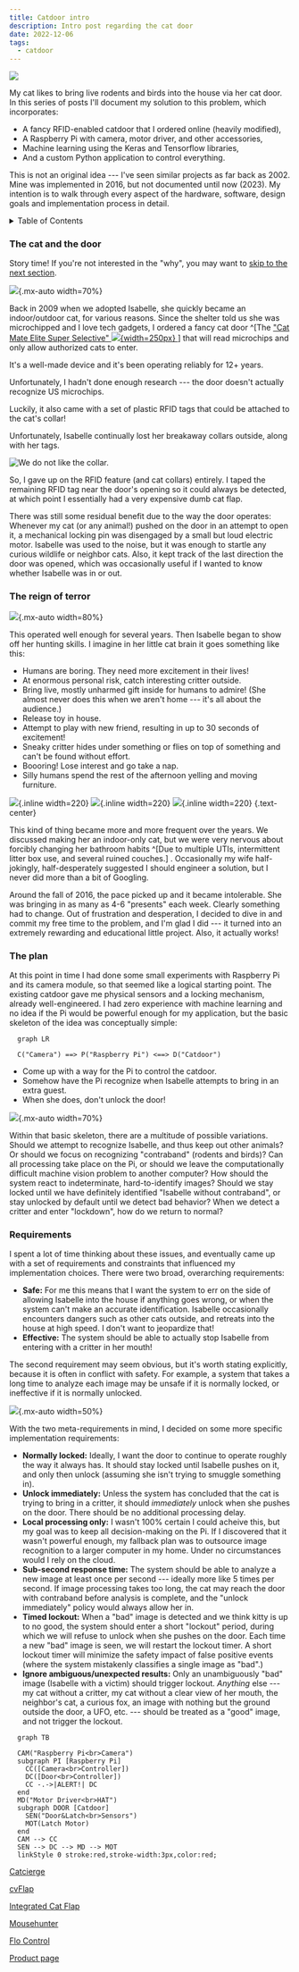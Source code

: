```yaml
---
title: Catdoor intro
description: Intro post regarding the cat door
date: 2022-12-06
tags:
  - catdoor
---
```


![](/static/img/isa_hide1.jpg)

My cat likes to bring live rodents and birds into the house via her cat door.  In this series of posts I'll document my solution to this problem, which incorporates:

  - A fancy RFID-enabled catdoor that I ordered online (heavily modified),
  - A Raspberry Pi with camera, motor driver, and other accessories,
  - Machine learning using the Keras and Tensorflow libraries,
  - And a custom Python application to control everything.

This is not an original idea --- I've seen similar projects as far back as 2002.
Mine was implemented in 2016, but not documented until now (2023).  My intention
is to walk through every aspect of the hardware, software, design goals and
implementation process in detail.

<details>

  <summary>Table of Contents</summary>

  [[TOC]]

</details>

### The cat and the door

Story time!  If you're not interested in the "why", you may want to
[skip to the next section](#the-plan).

![](/static/img/isa_hunt1.jpg){.mx-auto width=70%}

Back in 2009 when we adopted Isabelle, she quickly became an indoor/outdoor cat,
for various reasons.
Since the shelter told us she was
microchipped and I love tech gadgets, I
ordered a fancy cat door
^[The ["Cat Mate Elite Super Selective" ![](/static/img/catdoor-product-front.webp){width=250px} ](https://closerpets.com/collections/cat-flaps/products/elite-microchip-flap-timer-control)]
that will read microchips and only allow authorized cats
to enter.

It's a well-made device and it's been operating reliably for 12+ years.

Unfortunately, I hadn't done enough research --- the door doesn't actually
recognize US microchips.

Luckily, it also came with a set of plastic RFID tags
that could be attached to the cat's collar!

Unfortunately, Isabelle 
continually lost her breakaway collars outside, along with her tags.

![We do not like the collar.](/static/img/isa_collar3.jpg)

So, I gave up on the RFID feature (and cat collars) entirely.  I taped the remaining RFID tag near
the door's opening so it could always be detected, at which point I essentially had
a very expensive dumb cat flap.

There was still some
residual benefit due to the way the door operates:  Whenever my cat (or any
animal!) pushed on the door in an attempt to open it, a mechanical locking pin
was disengaged by a small but loud electric motor.  Isabelle was used to the noise,
but it was enough to startle any curious wildlife or neighbor cats.
Also, it kept track of the last direction the door was
opened, which was occasionally useful if I wanted to know whether Isabelle was in or
out.

### The reign of terror

![](/static/img/isa_hunt2.jpg){.mx-auto width=80%}

This operated well enough for several years.  Then Isabelle began to show off her
hunting skills. I imagine in her little cat brain it goes something like this:

* Humans are boring.  They need more excitement in their lives!
* At enormous personal risk, catch interesting critter outside.
* Bring live, mostly unharmed gift inside for humans to admire! (She almost never does this when we aren't home --- it's all about the audience.)
* Release toy in house.
* Attempt to play with new friend, resulting in up to 30 seconds of excitement!
* Sneaky critter hides under something or flies on top of something and can't be found without effort.
* Boooring! Lose interest and go take a nap.
* Silly humans spend the rest of the afternoon yelling and moving furniture.

![](/static/img/chipmunk2.jpg){.inline width=220}
![](/static/img/gecko1.jpg){.inline width=220}
![](/static/img/mouse1.jpg){.inline width=220}
{.text-center}

This kind of thing became more and more frequent over the years. We discussed making
her an indoor-only cat, but we were very nervous about forcibly changing her bathroom
habits ^[Due to multiple UTIs, intermittent litter box use, and several ruined couches.]
. Occasionally my wife half-jokingly, half-desperately suggested I should
engineer a solution, but I never did more than a bit of Googling.

Around the fall of 2016, the pace picked up and it became intolerable.  She was
bringing in as many as 4-6 "presents" each week. Clearly something had to change.
Out of frustration and desperation, I decided to dive in and commit my free time
to the problem, and I'm glad I did --- it turned into an extremely rewarding and
educational little project.  Also, it actually works!

### The plan

At this point in time I had done some small experiments with Raspberry Pi and its
camera module, so that seemed like a logical starting point.  The existing
catdoor gave me physical sensors and a locking mechanism, already well-engineered.
I had zero experience with machine learning and no idea if the Pi would be powerful
enough for my application, but the basic skeleton of the idea was conceptually
simple:

```mermaid
  graph LR

  C("Camera") ==> P("Raspberry Pi") <==> D("Catdoor")
```

* Come up with a way for the Pi to control the catdoor.
* Somehow have the Pi recognize when Isabelle attempts to bring in an extra guest.
* When she does, don't unlock the door!

![](/static/img/isa_face5.jpg){.mx-auto width=70%}

Within that basic skeleton, there are a multitude of possible variations.
Should we attempt to recognize Isabelle, and thus keep out other animals?
Or should we focus on recognizing "contraband" (rodents and birds)?
Can all processing take place on the Pi, or should we leave the computationally
difficult machine vision problem to another computer?  How should the system react
to indeterminate, hard-to-identify images?  Should we stay locked until we have
definitely identified "Isabelle without contraband", or stay unlocked by default
until we detect bad behavior?  When we detect a critter and enter "lockdown", how
do we return to normal?

### Requirements

I spent a lot of time thinking about these issues, and eventually came up with
a set of requirements and constraints that influenced my implementation choices.
There were two broad, overarching requirements:

* **Safe:**  For me this means that I want the system to err on the side of
allowing Isabelle into the house if anything goes wrong, or when
the system can't make an accurate identification.  Isabelle occasionally encounters
dangers such as other cats outside, and retreats into the house at high speed.  I
don't want to jeopardize that!
* **Effective:**  The system should be able to actually stop Isabelle from entering
with a critter in her mouth!

The second requirement may seem obvious, but it's worth stating explicitly, because
it is often in conflict with safety.  For example, a system that takes a long time to
analyze each image may be unsafe if it is normally locked, or ineffective if it is
normally unlocked.

![](/static/img/isa_box1.jpg){.mx-auto width=50%}

With the two meta-requirements in mind, I decided on some more specific
implementation requirements:

* **Normally locked:**  Ideally, I want the door to continue to operate roughly
the way it always has.  It should stay locked until Isabelle pushes on it, and only
then unlock (assuming she isn't trying to smuggle something in).
* **Unlock immediately:**  Unless the system has concluded that the cat is
trying to bring in a critter, it should *immediately* unlock when she pushes on the
door.  There should be no additional processing delay.
* **Local processing only:**  I wasn't 100% certain I could acheive this, but my goal
was to keep all decision-making on the Pi.  If I discovered that it wasn't powerful
enough, my fallback plan was to outsource image recognition to a larger computer in
my home.  Under no circumstances would I rely on the cloud.
* **Sub-second response time:**  The system should be able to analyze a new image at
least once per second --- ideally more like 5 times per second.  If image processing
takes too long, the cat may reach the door with contraband before analysis is
complete, and the "unlock immediately" policy would always allow her in.
* **Timed lockout:**  When a "bad" image is detected and we think kitty is up to no
good, the system should enter a short "lockout" period, during which we will refuse
to unlock when she pushes on the door.  Each time a new "bad" image is seen, we will
restart the lockout timer.  A short lockout timer will minimize the safety impact of false
positive events (where the system mistakenly classifies a single image as "bad".)
* **Ignore ambiguous/unexpected results:**  Only an unambiguously "bad" image
(Isabelle with a victim) should trigger
lockout.  *Anything* else --- my cat without a critter, my cat without a clear view
of her mouth, the neighbor's cat, a curious fox, an image with nothing but the
ground outside the door, a UFO, etc. --- should be treated as a "good" image, and
not trigger the lockout.


```mermaid
  graph TB

  CAM("Raspberry Pi<br>Camera")
  subgraph PI [Raspberry Pi]
    CC([Camera<br>Controller])
    DC([Door<br>Controller])
    CC -.->|ALERT!| DC
  end
  MD("Motor Driver<br>HAT")
  subgraph DOOR [Catdoor]
    SEN("Door&Latch<br>Sensors")
    MOT(Latch Motor)
  end
  CAM --> CC
  SEN --> DC --> MD --> MOT
  linkStyle 0 stroke:red,stroke-width:3px,color:red;
```

<object data="/static/img/diagram-full.svg" width="100%" alt="Diagram" style="pointer-events: none;"></object>

[Catcierge](https://joakimsoderberg.github.io/catcierge/)

[cvFlap](https://lmb.informatik.uni-freiburg.de/people/ronneber/cvflap/)

[Integrated Cat Flap](https://forums.raspberrypi.com/viewtopic.php?t=172114&sid=8740cc9928121be139dc8f4320d24792)

[Mousehunter](https://towardsdatascience.com/keep-your-home-mouse-free-with-an-ai-powered-cat-flap-a67c686ce394)

[Flo Control](https://web.archive.org/web/20111011164131/http://www.quantumpicture.com/Flo_Control/flo_control.htm)

[Product page](https://closerpets.com/collections/cat-flaps/products/elite-microchip-flap-timer-control)
